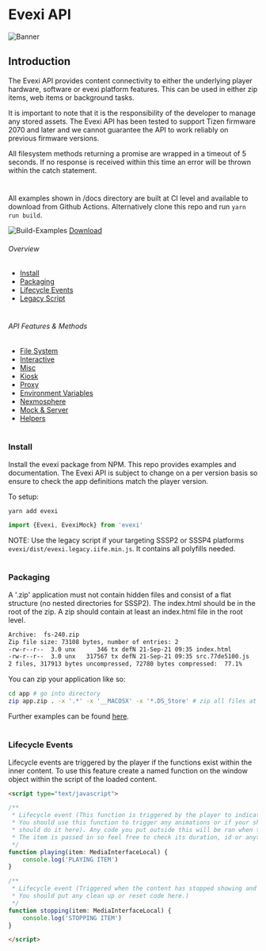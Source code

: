 # Evexi API
![Banner](./banner.png)

## Introduction
The Evexi API provides content connectivity to either the underlying player hardware, software or evexi platform features. This can be used in either zip items, web items or background tasks.

It is important to note that it is the responsibility of the developer to manage any stored assets. The Evexi API has been tested to support Tizen firmware 2070 and later and we cannot guarantee the API to work reliably on previous firmware versions.

All filesystem methods returning a promise are wrapped in a timeout of 5 seconds. If no response is received within this time an error will be thrown within the catch statement.

#

All examples shown in /docs directory are built at CI level and available to download from Github Actions. Alternatively clone this repo and run `yarn run build`.

![Build-Examples](https://github.com/Evexi/Evexi/actions/workflows/build-examples.yml/badge.svg)
[Download](https://github.com/Evexi/Evexi/actions/workflows/build-examples.yml)

###### Overview
* [Install](#install)
* [Packaging](#packaging)
* [Lifecycle Events](#lifecycle-events)
* [Legacy Script](docs/legacy/index.md)

#

###### API Features & Methods
* [File System](docs/fs/index.md)
* [Interactive](docs/interactive/index.md)
* [Misc](docs/misc/index.md)
* [Kiosk](docs/kiosk/index.md)
* [Proxy](docs/proxy/index.md)
* [Environment Variables](docs/envVars/index.md)
* [Nexmosphere](docs/nexmosphere/index.md)
* [Mock & Server](docs/mock/index.md)
* [Helpers](docs/helpers/index.md)

#

### Install
Install the evexi package from NPM. This repo provides examples and documentation. The Evexi API is subject to change on a per version basis so ensure to check the app definitions match the player version.

To setup:
````bash
yarn add evexi
````

````typescript
import {Evexi, EvexiMock} from 'evexi'
````

NOTE: Use the legacy script if your targeting SSSP2 or SSSP4 platforms `evexi/dist/evexi.legacy.iife.min.js`. It contains all polyfills needed.

#

### Packaging

A '.zip' application must not contain hidden files and consist of a flat structure (no nested directories for SSSP2). The index.html should be in the root of the zip. A zip should contain at least an index.html file in the root level.

````bash
Archive:  fs-240.zip
Zip file size: 73108 bytes, number of entries: 2
-rw-r--r--  3.0 unx      346 tx defN 21-Sep-21 09:35 index.html
-rw-r--r--  3.0 unx   317567 tx defN 21-Sep-21 09:35 src.77de5100.js
2 files, 317913 bytes uncompressed, 72780 bytes compressed:  77.1%
````

You can zip your application like so:
````bash
cd app # go into directory
zip app.zip . -x '.*' -x '__MACOSX' -x '*.DS_Store' # zip all files at current level
````
Further examples can be found [here](./.build/build.sh#L18-L33).

#

### Lifecycle Events
Lifecycle events are triggered by the player if the functions exist within the inner content. To use this feature create a named function on the window object within the script of the loaded content.

````html
<script type="text/javascript">

/**
 * Lifecycle event (This function is triggered by the player to indicate the content is visible on the display.
 * You should use this function to trigger any animations or if your showing a picture in picture feed you
 * should do it here). Any code you put outside this will be ran when the content is loaded and before its displayed.
 * The item is passed in so feel free to check its duration, id or anything else required.
 */
function playing(item: MediaInterfaceLocal) {
    console.log('PLAYING ITEM')
}

/**
 * Lifecycle event (Triggered when the content has stopped showing and before the content is destroyed.
 * You should put any clean up or reset code here.)
 */
function stopping(item: MediaInterfaceLocal) {
    console.log('STOPPING ITEM')
}

</script>
````